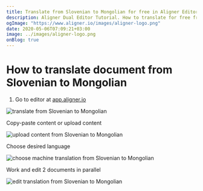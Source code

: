 ```yaml
---
title: Translate from Slovenian to Mongolian for free in Aligner Editor
description: Aligner Dual Editor Tutorial. How to translate for free from Slovenian to Mongolian. Aligner is multilingual document management platform. 
ogImage: "https://www.aligner.io/images/aligner-logo.png"
date: 2020-05-06T07:09:21+03:00
image: ../images/aligner-logo.png
onBlog: true
---
```


# How to translate document from Slovenian to Mongolian

1. Go to editor at [app.aligner.io](https://app.aligner.io "Aligner App web page")

![translate from Slovenian to Mongolian](../aligner-blank-editor.png "translate from Slovenian to Mongolian")

Copy-paste content or upload content

![upload content from Slovenian to Mongolian](../aligner-uploaded-document.png "upload content from Slovenian to Mongolian")

Choose desired language

![choose machine translation from Slovenian to Mongolian](../aligner-language-dropdown.png "choose machine translation from Slovenian to Mongolian")

Work and edit 2 documents in parallel

![edit translation from Slovenian to Mongolian](../aligner-double-sitded-editor.png "edit translation from Slovenian to Mongolian")

